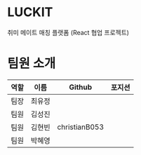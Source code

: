 # LUCKIT
취미 메이트 매칭 플랫폼 (React 협업 프로젝트)

# 팀원 소개

|역할|이름|Github|포지션|
|------|---|---|---|
|팀장|최유정|||
|팀원|김성진|||
|팀원|김현빈|christianB053||
|팀원|박혜영|||
